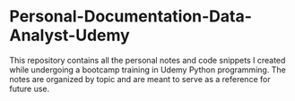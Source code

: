 # Personal-Documentation-Data-Analyst-Udemy
This repository contains all the personal notes and code snippets I created while undergoing a bootcamp training in Udemy Python programming. The notes are organized by topic and are meant to serve as a reference for future use. 
